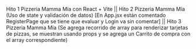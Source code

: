 Hito 1 Pizzeria Mamma Mía con React + Vite ||
Hito 2 Pizzeria Mamma Mía (Uso de state y validación de datos) [En App.jsx están comentado RegisterPage que se tiene que evaluar y Login va sin comentar] ||
Hito 3 Pizzeria Mamma Mía (Se agrega recorrido de array para renderizar tarjetas de pizzas, se muestran usando props y se agrega un Carrito de compra con el array correspondiente)
